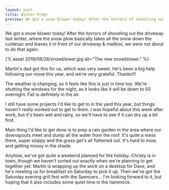 ```yaml
---
layout: post
title: Winter Prep!
preview: We got a snow blower today! After the horrors of shoveling out the driveway last winter, where the snow plow basically takes all the snow down the culdesac and leaves it in front of our driveway & mailbox, we were not about to do that again.
---
```


We got a snow blower today! After the horrors of shoveling out the driveway last winter, where the snow plow basically takes all the snow down the culdesac and leaves it in front of our driveway & mailbox, we were not about to do that again.

{% asset 2019/08/28/snowblower.jpg alt="The new snowblower." %}

Martin's dad got this for us, which was very sweet. He's been a big help following our move this year, and we're very grateful. Thanks!!!

The weather is changing, so it feels like this is just in time too. We're shutting the windows for the night, as it looks like it will be down to 50 overnight. Fall is definitely in the air.

I still have some projects I'd like to get to in the yard this year, but things haven't really worked out to get to them. I was hopeful about this week after work, but it's been wet and rainy, so we'll have to see if it can dry up a bit first. 

Main thing I'd like to get done is to prep a rain garden in the area where our downspouts meet and dump all the water from the roof. It's quite a mess there, super sloppy and the grass get's all flattened out. It's hard to mow, and getting mossy in the shade.

Anyhow, we've got quite a weekend planned for the holiday. Christy is in town, though we haven't sorted out exactly when we're planning to get together yet. Martin is wrapping up the work on a desktop for Dave, and he's meeting us for breakfast on Saturday to pick it up. Then we've got the Saturday evening grill fest with the Spencers... I'm looking forward to it, but hoping that it also includes some quiet time in the hammock. 
